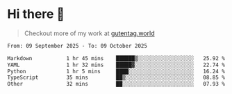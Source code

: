 # Hi there 👋

> Checkout more of my work at [gutentag.world](https://www.gutentag.world)

<!--
**samgutentag/samgutentag** is a ✨ _special_ ✨ repository because its `README.md` (this file) appears on your GitHub profile.

Here are some ideas to get you started:

- 🔭 I’m currently working on ...
- 🌱 I’m currently learning ...
- 👯 I’m looking to collaborate on ...
- 🤔 I’m looking for help with ...
- 💬 Ask me about ...
- 📫 How to reach me: ...
- 😄 Pronouns: ...
- ⚡ Fun fact: ...
-->

<!-- https://github.com/marketplace/actions/profile-readme-development-stats -->
<!--START_SECTION:waka-->

```txt
From: 09 September 2025 - To: 09 October 2025

Markdown           1 hr 45 mins    ██████▒░░░░░░░░░░░░░░░░░░   25.92 %
YAML               1 hr 32 mins    █████▓░░░░░░░░░░░░░░░░░░░   22.74 %
Python             1 hr 5 mins     ████░░░░░░░░░░░░░░░░░░░░░   16.24 %
TypeScript         35 mins         ██▒░░░░░░░░░░░░░░░░░░░░░░   08.85 %
Other              32 mins         ██░░░░░░░░░░░░░░░░░░░░░░░   07.93 %
```

<!--END_SECTION:waka-->
